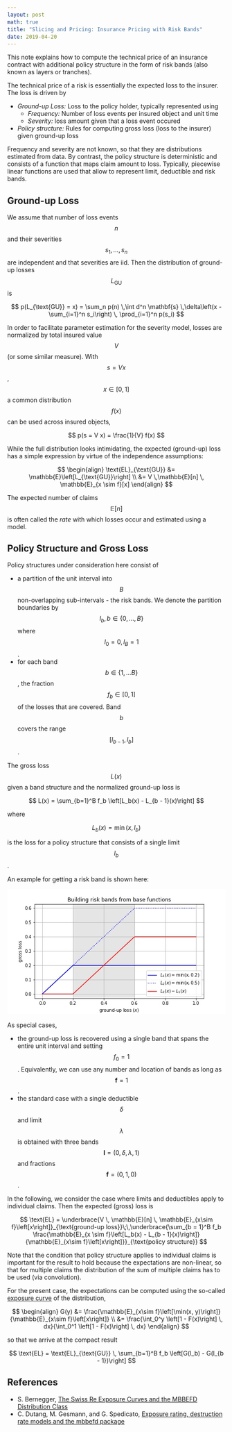 ```yaml
---
layout: post
math: true
title: "Slicing and Pricing: Insurance Pricing with Risk Bands"
date: 2019-04-20
---
```



This note explains how to compute the technical price of an insurance contract with additional policy structure in the form of risk bands (also known as layers or tranches).

The technical price of a risk is essentially the expected loss to the insurer. The loss is driven by

 * _Ground-up Loss:_ Loss to the policy holder, typically represented using
   * _Frequency:_ Number of loss events per insured object and unit time
   * _Severity:_ loss amount given that a loss event occured
 * _Policy structure:_ Rules for computing gross loss (loss to the insurer) given ground-up loss

Frequency and severity are not known, so that they are distributions estimated from data. By contrast, the policy structure is deterministic and consists of a function that maps claim amount to loss. Typically, piecewise linear functions are used that allow to represent limit, deductible and risk bands.


## Ground-up Loss

We assume that number of loss events $$n$$ and their severities $$s_1,\ldots,s_n$$ are independent and that severities are iid. Then the distribution of ground-up losses $$L_{\text{GU}}$$ is

$$
p(L_{\text{GU}} = x) = \sum_n p(n) \,\int d^n \mathbf{s} \,\delta\left(x - \sum_{i=1}^n s_i\right) \, \prod_{i=1}^n p(s_i)
$$

In order to facilitate parameter estimation for the severity model, losses are normalized by total insured value $$V$$ (or some similar measure). With $$s = V x$$, $$x \in [0, 1]$$ a common distribution $$f(x)$$ can be used across insured objects,

$$
p(s = V x) = \frac{1}{V} f(x)
$$

While the full distribution looks intimidating, the expected (ground-up) loss has a simple expression by virtue of the independence assumptions:

$$
\begin{align}
\text{EL}_{\text{GU}} &= \mathbb{E}\left[L_{\text{GU}}\right] \\
    &= V \,\mathbb{E}[n] \, \mathbb{E}_{x \sim f}[x]
\end{align}
$$

The expected number of claims $$\mathbb{E}\left[n\right]$$ is often called the _rate_ with which losses occur and estimated using a model.

## Policy Structure and Gross Loss

Policy structures under consideration here consist of

 * a partition of the unit interval into $$B$$ non-overlapping sub-intervals - the risk bands. We denote the partition boundaries by $$l_b, b \in \{0, \ldots, B\}$$ where $$l_0 = 0, l_B = 1$$.
 * for each band $$b \in \{1, \ldots B\}$$, the fraction $$f_b \in [0, 1]$$ of the losses that are covered. Band $$b$$ covers the range $$[l_{b - 1}, l_b]$$.

The gross loss $$L(x)$$ given a band structure and the normalized ground-up loss is


$$
L(x) = \sum_{b=1}^B f_b \left[L_b(x) - L_{b - 1}(x)\right]
$$

where

$$
L_b(x) = \min(x, l_b)
$$

is the loss for a policy structure that consists of a single limit $$l_b$$.

An example for getting a risk band is shown here:

![](/assets/img/2019-04-20-slicing-and-pricing/risk-band.jpg)

As special cases,

 * the ground-up loss is recovered using a single band that spans the entire unit interval and setting $$f_0 = 1$$. Equivalently, we can use any number and location of bands as long as $$\mathbf{f} = 1$$.
 * the standard case with a single deductible $$\delta$$ and limit $$\lambda$$ is obtained with three bands $$\mathbf{l} = (0, \delta, \lambda, 1)$$ and fractions $$\mathbf{f} = (0, 1, 0)$$.

In the following, we consider the case where limits and deductibles apply to individual claims. Then the expected (gross) loss is

$$
\text{EL} = \underbrace{V \, \mathbb{E}[n] \, \mathbb{E}_{x\sim f}\left[x\right]}_{\text{ground-up loss}}\;\,\underbrace{\sum_{b = 1}^B f_b \frac{\mathbb{E}_{x \sim f}\left[L_b(x) - L_{b - 1}(x)\right]}{\mathbb{E}_{x\sim f}\left[x\right]}}_{\text{policy structure}}
$$

Note that the condition that policy structure applies to individual claims is important for the result to hold because the expectations are non-linear, so that for multiple claims the distribution of the sum of multiple claims has to be used (via convolution).

For the present case, the expectations can be computed using the so-called [exposure curve](https://www.casact.org/library/astin/vol27no1/99.pdf) of the distribution,

$$
\begin{align}
G(y) &= \frac{\mathbb{E}_{x\sim f}\left[\min(x, y)\right]}{\mathbb{E}_{x\sim f}\left[x\right]} \\
    &= \frac{\int_0^y \left[1 - F(x)\right] \, dx}{\int_0^1 \left[1 - F(x)\right] \, dx}
\end{align}
$$

so that we arrive at the compact result

$$
\text{EL} = \text{EL}_{\text{GU}} \, \sum_{b=1}^B f_b \left[G(l_b) - G(l_{b - 1})\right]
$$

## References

 * S. Bernegger, [The Swiss Re Exposure Curves and the MBBEFD Distribution Class](https://www.casact.org/library/astin/vol27no1/99.pdf)
 * C. Dutang, M. Gesmann, and G. Spedicato, [Exposure rating, destruction rate models and the
mbbefd package](https://cran.r-project.org/web/packages/mbbefd/vignettes/Introduction_to_mbbefd.pdf)
